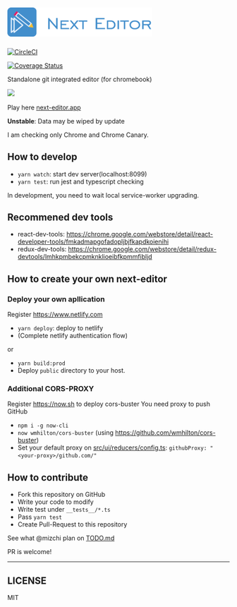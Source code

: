 <h1><img src="assets/Logotype-primary.png" width="65%" height="65%"  alt="Next Editor" /></h1>

[![CircleCI](https://circleci.com/gh/mizchi/next-editor.svg?style=svg)](https://circleci.com/gh/mizchi/next-editor)

[![Coverage Status](https://coveralls.io/repos/github/mizchi/next-editor/badge.svg?branch=release)](https://coveralls.io/github/mizchi/next-editor?branch=release)

Standalone git integrated editor (for chromebook)

![](https://i.gyazo.com/4819943cb09b3c69e183eae9a5dae748.png)

Play here [next-editor.app](https://next-editor.app)

**Unstable**: Data may be wiped by update

I am checking only Chrome and Chrome Canary.

## How to develop

- `yarn watch`: start dev server(localhost:8099)
- `yarn test`: run jest and typescript checking

In development, you need to wait local service-worker upgrading.

## Recommened dev tools

- react-dev-tools: https://chrome.google.com/webstore/detail/react-developer-tools/fmkadmapgofadopljbjfkapdkoienihi
- redux-dev-tools: https://chrome.google.com/webstore/detail/redux-devtools/lmhkpmbekcpmknklioeibfkpmmfibljd

## How to create your own next-editor

### Deploy your own apllication

Register https://www.netlify.com

- `yarn deploy`: deploy to netlify
- (Complete netlify authentication flow)

or

- `yarn build:prod`
- Deploy `public` directory to your host.

### Additional CORS-PROXY

Register https://now.sh to deploy cors-buster
You need proxy to push GitHub

- `npm i -g now-cli`
- `now wmhilton/cors-buster` (using https://github.com/wmhilton/cors-buster)
- Set your default proxy on [src/ui/reducers/config.ts](src/ui/reducers/config.ts): `githubProxy: "<your-proxy>/github.com/"`

## How to contribute

- Fork this repository on GitHub
- Write your code to modify
- Write test under `__tests__/*.ts`
- Pass `yarn test`
- Create Pull-Request to this repository

See what @mizchi plan on [TODO.md](TODO.md)

PR is welcome!

---

## LICENSE

MIT
